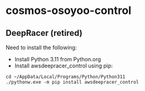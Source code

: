 # cosmos-osoyoo-control
## DeepRacer (retired)

Need to install the following:
- Install Python 3.11 from Python.org
- Install awsdeepracer_control using pip:
```
cd ~/AppData/Local/Programs/Python/Python311
./pythonw.exe -m pip install awsdeepracer_control
```
